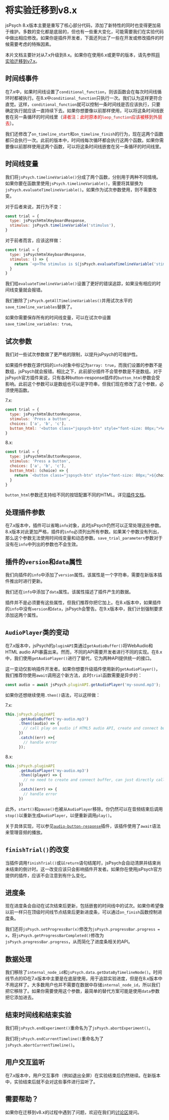 # 将实验迁移到v8.x

jsPsych 8.x版本主要是重写了核心部分代码，添加了新特性的同时也变得更加易于维护。多数的变化都是底层的，但也有一些重大变化，可能需要我们在实验代码中做出相应修改。如果你是插件开发者，下面还列出了一些在开发或修改插件的时候需要考虑的特殊因素。

本片文档主要针对从7.x升级到8.x。如果你在使用6.x或更早的版本，请先参照[将实验迁移到v7.x](./migration-v7.md)。

## 时间线事件

在7.x中，如果时间线设置了`conditional_function`，则该函数会在每次时间线循环时都被执行。在8.x中`conditional_function`只执行一次。我们认为这样更符合直觉。这样，`conditional_function`就可以控制一条时间线是否应该执行，只要确定执行就应该一直持续下去。如果你想要像以前那样使用，可以将这条时间线嵌套在另一条循环的时间线里（<span style="color: red;">译者注：此时原本的`loop_function`应该被移到外层去</span>）。

我们还修改了`on_timeline_start`和`on_timeline_finish`的行为，现在这两个函数都只会执行一次。此前的版本中，时间线每次循环都会执行这两个函数。如果你需要像以前那样使用这两个函数，可以将这条时间线嵌套在另一条循环的时间线里。

## 时间线变量

我们将`jsPsych.timelineVariable()`分成了两个函数，分别用于两种不同情境。如果你要在函数里使用`jsPsych.timelineVariable()`，需要将其替换为`jsPsych.evaluateTimelineVariable()`。如果作为试次参数使用，则不需要改变。

对于后者来说，其行为不变：

```js
const trial = {
  type: jsPsychHtmlKeyboardResponse,
  stimulus: jsPsych.timelineVariable('stimulus'),
}
```

对于前者而言，应该这样做：

```js
const trial = {
  type: jsPsychHtmlKeyboardResponse,
  stimulus: () => {
    return `<p>The stimulus is ${jsPsych.evaluateTimelineVariable('stimulus')}</p>`
  }
}
```

我们给`evaluateTimelineVariable()`设置了更好的错误追踪，如果没有相应的时间线变量就会报错。

我们删除了`jsPsych.getAllTimelineVariables()`并用试次水平的`save_timeline_variables`替换了。

如果你需要保存所有的时间线变量，可以在试次中设置`save_timeline_variables: true`。

## 试次参数

我们对一些试次参数做了更严格的限制，以提升jsPsych的可维护性。

如果插件参数在源代码的`info`对象中标记为`array: true`，而我们设置的参数不是数组，jsPsych就会报错。相比之下，此前部分插件不会管参数是不是数组。对于jsPsych官方插件来说，只有各种button-response插件的`button_html`参数会受影响。此前这个参数可以是数组也可以是字符串，但我们现在修改了这个参数，必须使用函数。

7.x:

```js
const trial = {
  type: jsPsychHtmlButtonResponse,
  stimulus: 'Press a button',
  choices: ['a', 'b', 'c'],
  button_html: '<button class="jspsych-btn" style="font-size: 80px;">%choice%</button>'
}
```

8.x:

```js
const trial = {
  type: jsPsychHtmlButtonResponse,
  stimulus: 'Press a button',
  choices: ['a', 'b', 'c'],
  button_html: (choice) => {
    return `<button class="jspsych-btn" style="font-size: 80px;">${choice}</button>`
  }
}
```

`button_html`参数还支持给不同的按钮配置不同的HTML。详见[插件文档](https://www.jspsych.org/latest/plugins/html-button-response/index.html)。

## 处理插件参数

在7.x版本中，插件可以省略`info`对象，此时jsPsych仍然可以正常处理这些参数。8.x版本对此更加严格，插件的`info`必须列出所有参数。如果某个参数没有列出，那么这个参数无法使用时间线变量和动态参数。`save_trial_parameters`参数对于没有在`info`中列出的参数也不会生效。

## 插件的`version`和`data`属性

我们向插件的`info`中添加了`version`属性。该属性是一个字符串，需要在新版本插件推出时进行更新。

我们还在`info`中添加了`data`属性。该属性描述了插件产生的数据。

插件并不是必须要有这些属性，但我们推荐你把它加上。在8.x版本中，如果插件的`info`中没有`version`和`data`，jsPsych会警告。在9.x版本中，我们计划强制要求添加这两个属性。

## `AudioPlayer`类的变动

在7.x版本中，jsPsych的`pluginAPI`类通过`getAudioBuffer()`将WebAudio和HTML audio API暴露出来。然而，不同的API需要开发者进行不同的实现。在8.x中，我们使用`getAudioPlayer()`进行了替代，它为两种API提供统一的接口。

这一变动仅影响插件开发者。如果你想要升级插件使用新的`getAudioPlayer()`，我们推荐你使用`await`调用这个新方法，此时`trial`函数需要是异步的：

```js
const audio = await jsPsych.pluginAPI.getAudioPlayer('my-sound.mp3');
```

如果你还想继续使用`.then()`语法，可以这样做：

7.x:

```js
this.jsPsych.pluginAPI
      .getAudioBuffer('my-audio.mp3')
      .then((audio) => {
        // call play on audio if HTML5 audio API, create and connect buffer if WebAudio API
      })
      .catch((err) =>{
        // handle error
      });
```

8.x:

```js
this.jsPsych.pluginAPI
      .getAudioPlayer('my-audio.mp3')
      .then((player) => {
        // no need to create and connect buffer, can just directly call functions on player
      })
      .catch((err) => {
        // handle error
      })
```

此外，`start()`和`pause()`也被从`AudioPlayer`移除。你仍然可以在音频结束后调用`stop()`以重新生成`AudioPlayer`，以便重新调用`play()`。

关于具体实现，可以参见[`audio-button-response`](https://github.com/jspsych/jsPsych/blob/main/packages/plugin-audio-button-response/src/index.ts)插件，该插件使用了`await`语法来管理音频的播放。

## `finishTrial()`的改变

当插件调用`finishTrial()`或以`return`语句结尾时，jsPsych会自动清屏并结束尚未结束的倒计时。这一改变应该只会影响插件开发者。如果你在使用jsPsych官方提供的插件，应该不会注意到有什么变化。

## 进度条

现在进度条会自动在试次结束后更新，包括嵌套的时间线中的试次。如果你希望像以前一样只在顶级时间线节点结束后更新进度条，可以通过`on_finish`函数控制进度条。

我们还将`jsPsych.setProgressBar(x)`修改为`jsPsych.progressBar.progress = x`，将`jsPsych.getProgressBarCompleted()`修改为`jsPsych.progressBar.progress`，从而简化了进度条相关的API。

## 数据处理

我们移除了`internal_node_id`和`jsPsych.data.getDataByTimelineNode()`。时间线节点的ID在7.x版本中主要是在底层使用，用于追踪实验进度，但是在8.x版本中不用这样了。大多数用户也并不需要在数据中存储`internal_node_id`，所以我们把它移除了。如果你需要使用这个参数，最简单的替代方案可能是使用`data`参数把它添加进去。

## 结束时间线和结束实验

我们将`jsPsych.endExperiment()`重命名为了`jsPsych.abortExperiment()`。

我们将`jsPsych.endCurrentTimeline()`重命名为了`jsPsych.abortCurrentTimeline()`。

## 用户交互监听

在7.x版本中，用户交互事件（例如退出全屏）在实验结束后仍然继续。在新版本中，实验结束后就不会对这些事件进行监听了。

## 需要帮助？

如果你在迁移到v8.x的过程中遇到了问题，欢迎在我们的[讨论区](https://github.com/jspsych/jsPsych/discussions/)提问。
